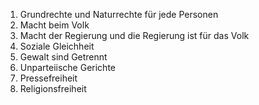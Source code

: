 1. Grundrechte und Naturrechte für jede Personen
2. Macht beim Volk
3. Macht der Regierung und die Regierung ist für das Volk
4. Soziale Gleichheit
5. Gewalt sind Getrennt
6. Unparteiische Gerichte
7. Pressefreiheit
8. Religionsfreiheit

